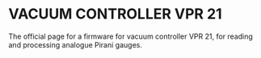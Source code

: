 # VACUUM CONTROLLER VPR 21

The official page for a firmware for vacuum controller VPR 21, for reading and processing analogue Pirani gauges.

